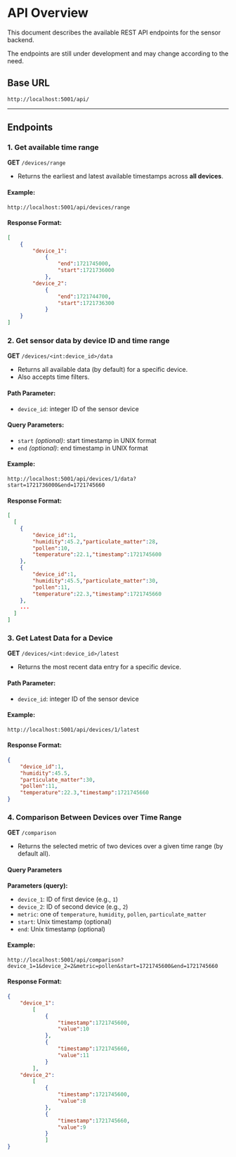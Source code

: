 # API Overview
This document describes the available REST API endpoints for the sensor backend.

The endpoints are still under development and may change according to the need.

## Base URL
`http://localhost:5001/api/`

---

## Endpoints

### 1. Get available time range

**GET** `/devices/range`

- Returns the earliest and latest available timestamps across **all devices**.

#### Example: 
`http://localhost:5001/api/devices/range`

#### Response Format:
```json
[
    {
        "device_1":
            {
                "end":1721745000,
                "start":1721736000
            },
        "device_2":
            {
                "end":1721744700,
                "start":1721736300
            }
    }
]
```

### 2. Get sensor data by device ID and time range

**GET** `/devices/<int:device_id>/data`

- Returns all available data (by default) for a specific device. 
- Also accepts time filters.

#### Path Parameter:
- `device_id`: integer ID of the sensor device

#### Query Parameters:
- `start` *(optional)*: start timestamp in  UNIX format
- `end` *(optional)*: end timestamp in UNIX format

#### Example:
`http://localhost:5001/api/devices/1/data?start=1721736000&end=1721745660`

#### Response Format:
```json
[
  [
    {
        "device_id":1,
        "humidity":45.2,"particulate_matter":28,
        "pollen":10,
        "temperature":22.1,"timestamp":1721745600
    },
    {
        "device_id":1,
        "humidity":45.5,"particulate_matter":30,
        "pollen":11,
        "temperature":22.3,"timestamp":1721745660
    },
    ...
  ]
]
```

### 3. Get Latest Data for a Device

**GET** `/devices/<int:device_id>/latest`

- Returns the most recent data entry for a specific device.

#### Path Parameter:
- `device_id`: integer ID of the sensor device

#### Example:
`http://localhost:5001/api/devices/1/latest`

#### Response Format:
```json
{
    "device_id":1,
    "humidity":45.5,
    "particulate_matter":30,
    "pollen":11,
    "temperature":22.3,"timestamp":1721745660
}
```

### 4. Comparison Between Devices over Time Range

**GET** `/comparison`

- Returns the selected metric of two devices over a given time range (by default all).

#### Query Parameters
**Parameters (query):**

- `device_1`: ID of first device (e.g., `1`)  
- `device_2`: ID of second device (e.g., `2`) 
- `metric`: one of `temperature`, `humidity`, `pollen`, `particulate_matter`
- `start`: Unix timestamp (optional)
- `end`: Unix timestamp (optional)

#### Example: 
`http://localhost:5001/api/comparison?device_1=1&device_2=2&metric=pollen&start=1721745600&end=1721745660`

#### Response Format:
```json
{
    "device_1":
        [
            {
                "timestamp":1721745600,
                "value":10
            },
            {
                "timestamp":1721745660,
                "value":11
            }
        ],
    "device_2":
        [
            {
                "timestamp":1721745600,
                "value":8
            },
            {
                "timestamp":1721745660,
                "value":9
            }
            ]
}


